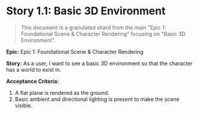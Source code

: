 # Story 1.1: Basic 3D Environment

> This document is a granulated shard from the main "Epic 1: Foundational Scene & Character Rendering" focusing on "Basic 3D Environment".

**Epic:** Epic 1: Foundational Scene & Character Rendering

**Story:** As a user, I want to see a basic 3D environment so that the character has a world to exist in.

**Acceptance Criteria:**

1. A flat plane is rendered as the ground.
2. Basic ambient and directional lighting is present to make the scene visible.

